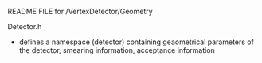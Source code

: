 README FILE for /VertexDetector/Geometry

Detector.h
- defines a namespace (detector) containing geaometrical parameters of the detector, smearing information, acceptance information
